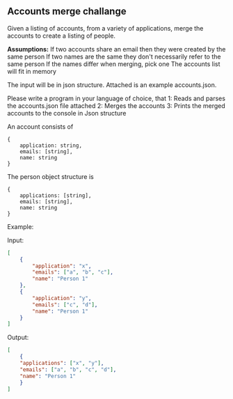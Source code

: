 ## Accounts merge challange

Given a listing of accounts, from a variety of applications, merge the accounts to create a listing of people.

**Assumptions:**
If two accounts share an email then they were created by the same person
If two names are the same they don't necessarily refer to the same person
If the names differ when merging, pick one
The accounts list will fit in memory

The input will be in json structure. Attached is an example accounts.json.

Please write a program in your language of choice, that
1: Reads and parses the accounts.json file attached
2: Merges the accounts
3: Prints the merged accounts to the console in Json structure

An account consists of
```
{
    application: string,
    emails: [string],
    name: string
}
```

The person object structure is
```
{
    applications: [string],
    emails: [string],
    name: string
}
```

Example:

Input:
```JSON
[
    {
        "application": "x",
        "emails": ["a", "b", "c"],
        "name": "Person 1"
    },
    {
        "application": "y",
        "emails": ["c", "d"],
        "name": "Person 1"
    }
]
```

Output:
```JSON
[
    {
    "applications": ["x", "y"],
    "emails": ["a", "b", "c", "d"],
    "name": "Person 1"
    }
]
```